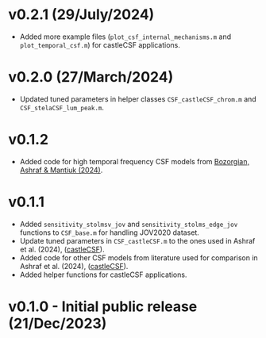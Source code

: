 # v0.2.1 (29/July/2024)
* Added more example files (`plot_csf_internal_mechanisms.m` and `plot_temporal_csf.m`) for castleCSF applications.

# v0.2.0 (27/March/2024)
* Updated tuned parameters in helper classes `CSF_castleCSF_chrom.m` and `CSF_stelaCSF_lum_peak.m`.

# v0.1.2
* Added code for high temporal frequency CSF models from [Bozorgian, Ashraf & Mantiuk (2024)](https://library.imaging.org/ei/articles/36/11/HVEI-209). 

# v0.1.1 
* Added `sensitivity_stolmsv_jov` and `sensitivity_stolms_edge_jov` functions to `CSF_base.m` for handling JOV2020 dataset.
* Update tuned parameters in `CSF_castleCSF.m` to the ones used in Ashraf et al. (2024), ([castleCSF](http://dx.doi.org/10.1167/jov.24.4.5)).
* Added code for other CSF models from literature used for comparison in Ashraf et al. (2024), ([castleCSF](http://dx.doi.org/10.1167/jov.24.4.5)).
* Added helper functions for castleCSF applications.

# v0.1.0 - Initial public release (21/Dec/2023)
